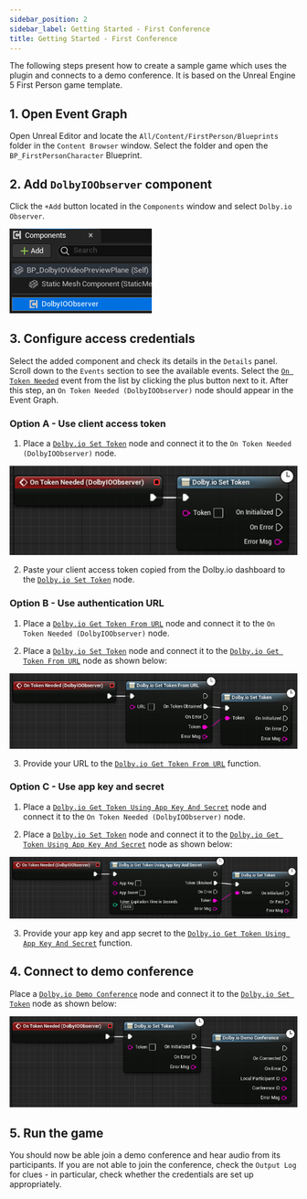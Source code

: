 ```yaml
---
sidebar_position: 2
sidebar_label: Getting Started - First Conference
title: Getting Started - First Conference
---
```


The following steps present how to create a sample game which uses the plugin and connects to a demo conference. It is based on the Unreal Engine 5 First Person game template.

## 1. Open Event Graph
Open Unreal Editor and locate the `All/Content/FirstPerson/Blueprints` folder in the `Content Browser` window. Select the folder and open the `BP_FirstPersonCharacter` Blueprint.

## 2. Add `DolbyIOObserver` component
Click the `+Add` button located in the `Components` window and select `Dolby.io Observer`.

![](../../static/img/first-conf-observer-component.png)

## 3. Configure access credentials
Select the added component and check its details in the `Details` panel. Scroll down to the `Events` section to see the available events. Select the [`On Token Needed`](../blueprints/events#on-token-needed) event from the list by clicking the plus button next to it. After this step, an `On Token Needed (DolbyIOObserver)` node should appear in the Event Graph.

### Option A - Use client access token
1. Place a [`Dolby.io Set Token`](../blueprints/functions#dolbyio-set-token) node and connect it to the `On Token Needed (DolbyIOObserver)` node.

![](../../static/img/first-conf-set-token.png)

2. Paste your client access token copied from the Dolby.io dashboard to the [`Dolby.io Set Token`](../blueprints/functions#dolbyio-set-token) node.

### Option B - Use authentication URL

1. Place a [`Dolby.io Get Token From URL`](../blueprints/functions#dolbyio-get-token-from-url) node and connect it to the `On Token Needed (DolbyIOObserver)` node.

2. Place a [`Dolby.io Set Token`](../blueprints/functions#dolbyio-set-token) node and connect it to the [`Dolby.io Get Token From URL`](../blueprints/functions#dolbyio-get-token-from-url) node as shown below:

![](../../static/img/first-conf-get-token-from-url.png)

3. Provide your URL to the [`Dolby.io Get Token From URL`](../blueprints/functions#dolbyio-get-token-from-url) function.

### Option C - Use app key and secret
1. Place a [`Dolby.io Get Token Using App Key And Secret`](../blueprints/functions#dolbyio-get-token-using-app-key-and-secret) node and connect it to the `On Token Needed (DolbyIOObserver)` node.

2. Place a [`Dolby.io Set Token`](../blueprints/functions#dolbyio-set-token) node and connect it to the [`Dolby.io Get Token Using App Key And Secret`](../blueprints/functions#dolbyio-get-token-using-app-key-and-secret) node as shown below:

![](../../static/img/first-conf-get-token-using-key-secret.png)

3. Provide your app key and app secret to the [`Dolby.io Get Token Using App Key And Secret`](../blueprints/functions#dolbyio-get-token-using-app-key-and-secret) function.

## 4. Connect to demo conference
Place a [`Dolby.io Demo Conference`](../blueprints/functions#dolbyio-demo-conference) node and connect it to the [`Dolby.io Set Token`](../blueprints/functions#dolbyio-set-token) node as shown below:

![](../../static/img/first-conf-demo.png)

## 5. Run the game
You should now be able join a demo conference and hear audio from its participants. If you are not able to join the conference, check the `Output Log` for clues - in particular, check whether the credentials are set up appropriately.